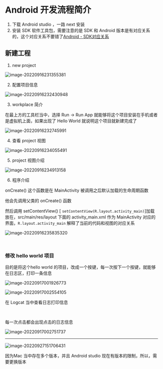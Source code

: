 # Android 开发流程简介

1. 下载 Android studio ，一路 next 安装
2. 安装 SDK 软件工具包，需要注意的是 SDK 和 Android 版本是有对应关系的，这个对应关系不要错了[Android - SDK对应关系](https://developer.android.com/studio/releases/platforms?hl=zh-cn) 



## 新建工程

1. new project

![image-20220916231355381](./assets/image-20220916231355381.png)



2. 配置项目信息

![image-20220916232430948](./assets/image-20220916232430948.png)



3. workplace 简介

在最上方的工具栏当中，选择 Run -> Run App 就能够将这个项目安装在手机或者是虚拟机上面，如果出现了 Hello World 就说明这个项目就新建完成了 

![image-20220916232745991](./assets/image-20220916232745991.png)



4. 查看 project 视图

![image-20220916234055491](./assets/image-20220916234055491.png)



5. project 视图介绍

![image-20220916234913158](./assets/image-20220916234913158.png)



6. 程序介绍

onCreate() 这个函数是在 MainActivity 被调用之后默认加载的生命周期函数

他会先调用父类的 onCreate() 函数    

然后调用 setContentView() [ `setContentView(R.layout.activity_main)`]加载放在，src/main/res/layout 下面的 activity_main.xml 作为 MainActivity 对应的界面，`R.layout.activity_main` 解释了当前的代码和视图的对应关系    



![image-20220916235835320](./assets/image-20220916235835320.png)

​       

### 修改 hello world 项目

目的是将这个hello world 的项目，改成一个按键，每一次按下一个按键，就能够在日志区，打印一条信息   

![image-20220917001926773](./assets/image-20220917001926773.png)

![image-20220917002554105](./assets/image-20220917002554105.png)

在 Logcat 当中查看日志打印信息        

​        

每一次点击都会出现点击的日志信息     

![image-20220917002751737](./assets/image-20220917002751737.png)

---

![image-20220927151706431](./assets/image-20220927151706431.png)

因为Mac 当中存在多个版本，并且 Android studio 现在有版本的限制，所以，需要更换版本

